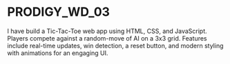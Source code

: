 # PRODIGY_WD_03
I have build a Tic-Tac-Toe web app using HTML, CSS, and JavaScript. Players compete against a random-move of AI on a 3x3 grid. Features include real-time updates, win detection, a reset button, and modern styling with animations for an engaging UI.
